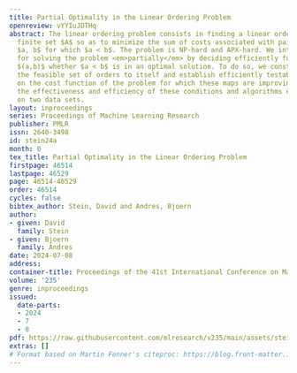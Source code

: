 ```yaml
---
title: Partial Optimality in the Linear Ordering Problem
openreview: vYYIuJDTHq
abstract: The linear ordering problem consists in finding a linear order $<$ on a
  finite set $A$ so as to minimize the sum of costs associated with pairs of elements
  $a, b$ for which $a < b$. The problem is NP-hard and APX-hard. We introduce algorithms
  for solving the problem <em>partially</em> by deciding efficiently for some pairs
  $(a,b)$ whether $a < b$ is in an optimal solution. To do so, we construct maps from
  the feasible set of orders to itself and establish efficiently testable conditions
  on the cost function of the problem for which these maps are improving. We examine
  the effectiveness and efficiency of these conditions and algorithms empirically,
  on two data sets.
layout: inproceedings
series: Proceedings of Machine Learning Research
publisher: PMLR
issn: 2640-3498
id: stein24a
month: 0
tex_title: Partial Optimality in the Linear Ordering Problem
firstpage: 46514
lastpage: 46529
page: 46514-46529
order: 46514
cycles: false
bibtex_author: Stein, David and Andres, Bjoern
author:
- given: David
  family: Stein
- given: Bjoern
  family: Andres
date: 2024-07-08
address:
container-title: Proceedings of the 41st International Conference on Machine Learning
volume: '235'
genre: inproceedings
issued:
  date-parts:
  - 2024
  - 7
  - 8
pdf: https://raw.githubusercontent.com/mlresearch/v235/main/assets/stein24a/stein24a.pdf
extras: []
# Format based on Martin Fenner's citeproc: https://blog.front-matter.io/posts/citeproc-yaml-for-bibliographies/
---
```

